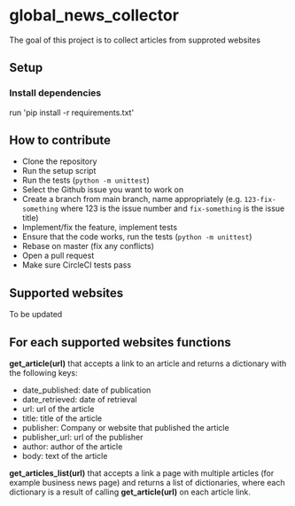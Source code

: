 # global_news_collector

The goal of this project is to collect articles from supproted websites

## Setup

### Install dependencies

run 'pip install -r requirements.txt'

## How to contribute

- Clone the repository
- Run the setup script
- Run the tests (`python -m unittest`)
- Select the Github issue you want to work on
- Create a branch from main branch, name appropriately (e.g. `123-fix-something` where 123 is the issue number and `fix-something` is the issue title)
- Implement/fix the feature, implement tests
- Ensure that the code works, run the tests (`python -m unittest`)
- Rebase on master (fix any conflicts)
- Open a pull request
- Make sure CircleCI tests pass

## Supported websites

To be updated

## For each supported websites functions


**get_article(url)** that accepts a link to an article and returns a dictionary with the following keys:
- date_published: date of publication
- date_retrieved: date of retrieval
- url: url of the article
- title: title of the article
- publisher: Company or website that published the article
- publisher_url: url of the publisher
- author: author of the article
- body: text of the article
    
**get_articles_list(url)** that accepts a link a page with multiple articles (for example business news page) and returns a list of dictionaries, where each dictionary is a result of calling **get_article(url)** on each article link.

